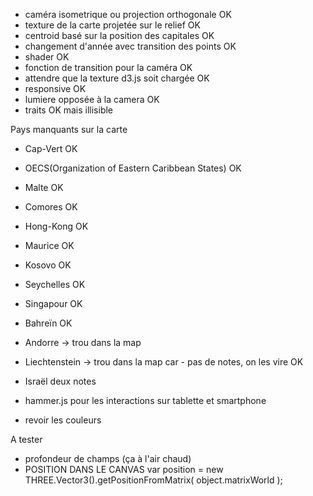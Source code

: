 

- caméra isometrique ou projection orthogonale OK
- texture de la carte projetée sur le relief OK
- centroid basé sur la position des capitales OK
- changement d'année avec transition des points OK
- shader OK
- fonction de transition pour la caméra OK
- attendre que la texture d3.js soit chargée OK
- responsive OK
- lumiere opposée à la camera OK
- traits OK mais illisible

Pays manquants sur la carte 
- Cap-Vert OK
- OECS(Organization of Eastern Caribbean States) OK
- Malte OK
- Comores OK
- Hong-Kong OK
- Maurice OK
- Kosovo OK
- Seychelles OK
- Singapour OK
- Bahreïn OK
- Andorre -> trou dans la map
- Liechtenstein -> trou dans la map car - pas de notes, on les vire OK
- Israël deux notes


- hammer.js pour les interactions sur tablette et smartphone
- revoir les couleurs

A tester

- profondeur de champs (ça à l'air chaud)
- POSITION DANS LE CANVAS var position = new THREE.Vector3().getPositionFromMatrix( object.matrixWorld );

